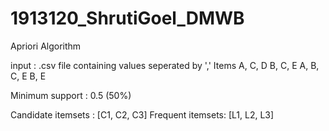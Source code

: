 # 1913120_ShrutiGoel_DMWB
Apriori Algorithm

input : .csv file containing values seperated by ','
Items
A, C, D
B, C, E
A, B, C, E
B, E

Minimum support : 0.5 (50%)

Candidate itemsets : [C1, C2, C3]
Frequent itemsets: [L1, L2, L3]

